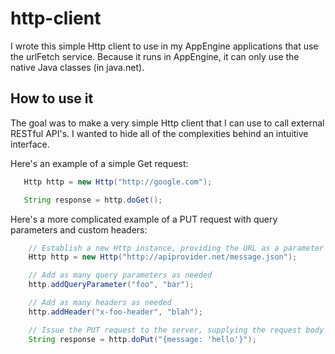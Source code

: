 http-client
===========

I wrote this simple Http client to use in my AppEngine applications that use the urlFetch service.  Because it runs
in AppEngine, it can only use the native Java classes (in java.net).

How to use it
-------------
The goal was to make a very simple Http client that I can use to call external RESTful API's.  I wanted to hide all of
the complexities behind an intuitive interface.

Here's an example of a simple Get request:

```java
   Http http = new Http("http://google.com");

   String response = http.doGet();
```

Here's a more complicated example of a PUT request with query parameters and custom headers:

```java
    // Establish a new Http instance, providing the URL as a parameter
    Http http = new Http("http://apiprovider.net/message.json");

    // Add as many query parameters as needed
    http.addQueryParameter("foo", "bar");

    // Add as many headers as needed
    http.addHeader("x-foo-header", "blah");

    // Issue the PUT request to the server, supplying the request body as a String
    String response = http.doPut("{message: 'hello'}");
```
